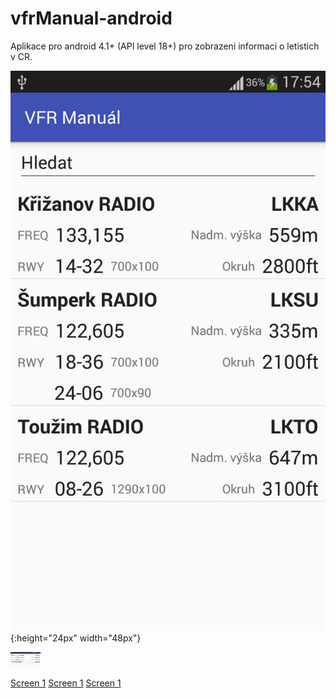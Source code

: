 # vfrManual-android

Aplikace pro android 4.1+ (API level 18+) pro zobrazeni informaci o letistich v CR.


![test](https://raw.githubusercontent.com/ibisek/vfrManual-android/master/propaganda/vfr-manual1.png){:height="24px" width="48px"}

<img src="https://raw.githubusercontent.com/ibisek/vfrManual-android/master/propaganda/vfr-manual1.png" height="24" width="48">

[Screen 1](propaganda/vfr-manual1.png)
[Screen 1](propaganda/vfr-manual1.png)
[Screen 1](propaganda/vfr-manual2.png)
